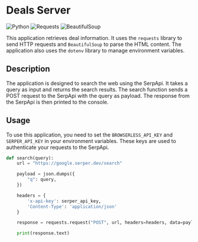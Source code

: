 # Deals Server

![Python](https://img.shields.io/badge/Python-3776AB?style=for-the-badge&logo=python&logoColor=white)
![Requests](https://img.shields.io/badge/Requests-2B6CB0?style=for-the-badge&logo=python&logoColor=white)
![BeautifulSoup](https://img.shields.io/badge/BeautifulSoup-59666D?style=for-the-badge&logo=python&logoColor=white)

This application retrieves deal information. It uses the `requests` library to send HTTP requests and `BeautifulSoup` to parse the HTML content. The application also uses the `dotenv` library to manage environment variables.

## Description

The application is designed to search the web using the SerpApi. It takes a query as input and returns the search results. The search function sends a POST request to the SerpApi with the query as payload. The response from the SerpApi is then printed to the console.

## Usage

To use this application, you need to set the `BROWSERLESS_API_KEY` and `SERPER_API_KEY` in your environment variables. These keys are used to authenticate your requests to the SerpApi.

```python
def search(query):
    url = "https://google.serper.dev/search"

    payload = json.dumps({
        "q": query,
    })

    headers = {
        'x-api-key': serper_api_key,
        'Content-Type': 'application/json'
    }

    response = requests.request("POST", url, headers=headers, data=payload)

    print(response.text)